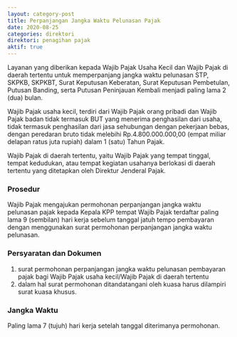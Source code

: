 ```yaml
---
layout: category-post
title: Perpanjangan Jangka Waktu Pelunasan Pajak
date: 2020-08-25
categories: direktori
direktori: penagihan pajak
aktif: true
---
```

Layanan yang diberikan kepada Wajib Pajak Usaha Kecil dan Wajib Pajak di daerah tertentu untuk memperpanjang jangka waktu pelunasan STP, SKPKB, SKPKBT, Surat Keputusan Keberatan, Surat Keputusan Pembetulan, Putusan Banding, serta Putusan Peninjauan Kembali menjadi paling lama 2 (dua) bulan. 

Wajib Pajak usaha kecil, terdiri dari Wajib Pajak orang pribadi dan Wajib Pajak badan tidak termasuk BUT yang menerima penghasilan dari usaha, tidak termasuk penghasilan dari jasa sehubungan dengan pekerjaan bebas, dengan peredaran bruto tidak melebihi Rp.4.800.000.000,00 (empat miliar delapan ratus juta rupiah) dalam 1 (satu) Tahun Pajak.

Wajib Pajak di daerah tertentu, yaitu Wajib Pajak yang tempat tinggal, tempat kedudukan, atau tempat kegiatan usahanya berlokasi di daerah tertentu yang ditetapkan oleh Direktur Jenderal Pajak.

### Prosedur
Wajib Pajak mengajukan permohonan perpanjangan jangka waktu pelunasan pajak kepada Kepala KPP tempat Wajib Pajak terdaftar paling lama 9 (sembilan) hari kerja sebelum tanggal jatuh tempo pembayaran dengan menggunakan surat permohonan perpanjangan jangka waktu pelunasan.

### Persyaratan dan Dokumen
1. surat permohonan perpanjangan jangka waktu pelunasan pembayaran pajak bagi Wajib Pajak usaha kecil/Wajib Pajak di daerah tertentu
2. dalam hal surat permohonan ditandatangani oleh kuasa harus dilampiri surat kuasa khusus.

### Jangka Waktu
Paling lama 7 (tujuh) hari kerja setelah tanggal diterimanya permohonan.